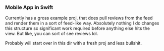 ### Mobile App in Swift

Currently has a gross example proj, that does pull reviews from the feed and render them in a sort of feed-like way. Absolutely nothing I do changes this structure so significant work required before anything else hits the view. But like, you can sort of see reviews lol.

Probably will start over in this dir with a fresh proj and less bullshit.
